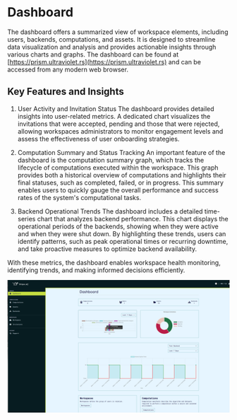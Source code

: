 # Dashboard

The dashboard offers a summarized view of workspace elements, including users, backends, computations, and assets. It is designed to streamline data visualization and analysis and provides actionable insights through various charts and graphs.
The dashboard can be found at [https://prism.ultraviolet.rs](https://prism.ultraviolet.rs) and can be accessed from any modern web browser.

## Key Features and Insights

1. User Activity and Invitation Status
   The dashboard provides detailed insights into user-related metrics. A dedicated chart visualizes the invitations that were accepted, pending and those that were rejected, allowing workspaces administrators to monitor engagement levels and assess the effectiveness of user onboarding strategies.

2. Computation Summary and Status Tracking
   An important feature of the dashboard is the computation summary graph, which tracks the lifecycle of computations executed within the workspace. This graph provides both a historical overview of computations and highlights their final statuses, such as completed, failed, or in progress. This summary enables users to quickly gauge the overall performance and success rates of the system's computational tasks.

3. Backend Operational Trends
   The dashboard includes a detailed time-series chart that analyzes backend performance. This chart displays the operational periods of the backends, showing when they were active and when they were shut down. By highlighting these trends, users can identify patterns, such as peak operational times or recurring downtime, and take proactive measures to optimize backend availability.

With these metrics, the dashboard enables workspace health monitoring, identifying trends, and making informed decisions efficiently.

![dashboard](img/ui/dashboard.png)
